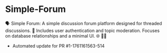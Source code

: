 # Simple-Forum
🗣️ Simple Forum: A simple discussion forum platform designed for threaded discussions. 💬 Includes user authentication and topic moderation. Focuses on database relationships and a minimal UI. 🌐 🧑‍💻


- Automated update for PR #1-1761161563-514